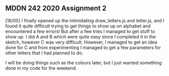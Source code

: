 ## MDDN 242 2020 Assignment 2

[16/05] I finally opened up the intimidating draw_letters.js and letter.js, and I found it quite difficult trying to get things to show up on alphabet and encountered a few errors! But after a few tries I managed to get stuff to show up. I did A and B which were quite easy since I completed it in the sketch, however C was very difficult. However, I managed to get an idea done for C and from experimenting I managed to get a few parameters for other letters that I had planned to do. 

I will be doing things such as the colours later, but I just wanted something done in my code for the weekend.